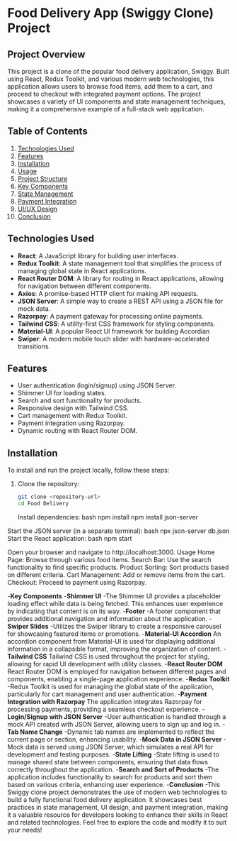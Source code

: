 # Food Delivery App (Swiggy Clone) Project

## Project Overview

This project is a clone of the popular food delivery application, Swiggy. Built using React, Redux Toolkit, and various modern web technologies, this application allows users to browse food items, add them to a cart, and proceed to checkout with integrated payment options. The project showcases a variety of UI components and state management techniques, making it a comprehensive example of a full-stack web application.

## Table of Contents

1. [Technologies Used](#technologies-used)
2. [Features](#features)
3. [Installation](#installation)
4. [Usage](#usage)
5. [Project Structure](#project-structure)
6. [Key Components](#key-components)
7. [State Management](#state-management)
8. [Payment Integration](#payment-integration)
9. [UI/UX Design](#uiux-design)
10. [Conclusion](#conclusion)

## Technologies Used

- **React**: A JavaScript library for building user interfaces.
- **Redux Toolkit**: A state management tool that simplifies the process of managing global state in React applications.
- **React Router DOM**: A library for routing in React applications, allowing for navigation between different components.
- **Axios**: A promise-based HTTP client for making API requests.
- **JSON Server**: A simple way to create a REST API using a JSON file for mock data.
- **Razorpay**: A payment gateway for processing online payments.
- **Tailwind CSS**: A utility-first CSS framework for styling components.
- **Material-UI**: A popular React UI framework for building Accordian
- **Swiper**: A modern mobile touch slider with hardware-accelerated transitions.

## Features

- User authentication (login/signup) using JSON Server.
- Shimmer UI for loading states.
- Search and sort functionality for products.
- Responsive design with Tailwind CSS.
- Cart management with Redux Toolkit.
- Payment integration using Razorpay.
- Dynamic routing with React Router DOM.

## Installation

To install and run the project locally, follow these steps:

1. Clone the repository:
   ```bash
   git clone <repository-url>
   cd Food Delivery
   ```
   Install dependencies:
   bash
   npm install
   npm install json-server

Start the JSON server (in a separate terminal):
bash
npx json-server db.json
Start the React application:
bash
npm start

Open your browser and navigate to http://localhost:3000.
Usage
Home Page: Browse through various food items.
Search Bar: Use the search functionality to find specific products.
Product Sorting: Sort products based on different criteria.
Cart Management: Add or remove items from the cart.
Checkout: Proceed to payment using Razorpay.



-**Key Components**
-**Shimmer UI**
-The Shimmer UI provides a placeholder loading effect while data is being fetched. This enhances user experience by indicating that content is on its way.
-**Footer**
-A footer component that provides additional navigation and information about the application.
-**Swiper Slides**
-Utilizes the Swiper library to create a responsive carousel for showcasing featured items or promotions.
-**Material-UI Accordion**
An accordion component from Material-UI is used for displaying additional information in a collapsible format, improving the organization of content.
-**Tailwind CSS**
Tailwind CSS is used throughout the project for styling, allowing for rapid UI development with utility classes.
-**React Router DOM**
React Router DOM is employed for navigation between different pages and components, enabling a single-page application experience.
-**Redux Toolkit**
-Redux Toolkit is used for managing the global state of the application, particularly for cart management and user authentication.
-**Payment Integration with Razorpay**
The application integrates Razorpay for processing payments, providing a seamless checkout experience.
-**Login/Signup with JSON Server**
-User authentication is handled through a mock API created with JSON Server, allowing users to sign up and log in.
-**Tab Name Change**
-Dynamic tab names are implemented to reflect the current page or section, enhancing usability.
-**Mock Data in JSON Server**
-Mock data is served using JSON Server, which simulates a real API for development and testing purposes.
-**State Lifting**
-State lifting is used to manage shared state between components, ensuring that data flows correctly throughout the application.
-**Search and Sort of Products**
-The application includes functionality to search for products and sort them based on various criteria, enhancing user experience.
-**Conclusion**
-This Swiggy clone project demonstrates the use of modern web technologies to build a fully functional food delivery application. It showcases best practices in state management, UI design, and payment integration, making it a valuable resource for developers looking to enhance their skills in React and related technologies.
Feel free to explore the code and modify it to suit your needs!
